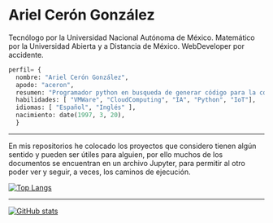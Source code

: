 # Ariel Cerón González

Tecnólogo por la Universidad Nacional Autónoma de México. Matemático por la Universidad Abierta y a Distancia de México. WebDeveloper por accidente.

```python
perfil= {
  nombre: "Ariel Cerón González",
  apodo: "aceron",
  resumen: "Programador python en busqueda de generar código para la comunidad. También disfruto resolver problemas de cálculo.",
  habilidades: [ "VMWare", "CloudComputing", "IA", "Python", "IoT"], 
  idiomas: [ "Español", "Inglés" ],
  nacimiento: date(1997, 3, 20),
  }
```

---
En mis repositorios he colocado los proyectos que considero tienen algún sentido y pueden ser útiles para alguien, por ello muchos de los documentos se encuentran en un archivo Jupyter, para permitir al otro poder ver y seguir, a veces, los caminos de ejecución.


<a href="#" >![Top Langs](https://github-readme-stats.vercel.app/api/top-langs/?username=a-ceron&layout=compact&theme=github_dark)</a>   


---
<a href="#" > ![GitHub stats](https://github-readme-stats.vercel.app/api?username=a-ceron&show_icons=true&theme=github_dark)</a>   



